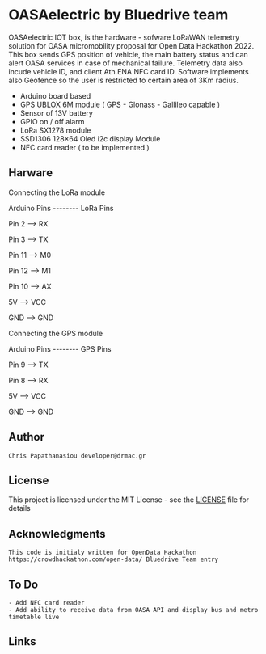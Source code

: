 # OASAelectric by Bluedrive team

OASAelectric IOT box, is the hardware - sofware LoRaWAN telemetry solution for OASA micromobility proposal for Open Data Hackathon 2022. 
This box sends GPS position of vehicle, the main battery status and can alert OASA services in case of mechanical failure. Telemetry data also incude vehicle ID, and client Ath.ENA NFC card ID. Software implements also Geofence so the user is restricted to certain area of 3Km radius.
 
- Arduino board based
- GPS UBLOX 6M module (  GPS - Glonass - Gallileo capable  )
- Sensor of 13V battery
- GPIO on / off alarm 
- LoRa SX1278 module
- SSD1306 128×64 Oled i2c display Module
- NFC card reader ( to be implemented )


## Harware 

Connecting the LoRa module

Arduino Pins -------- LoRa Pins


Pin 2		——>		RX

Pin 3		——>		TX

Pin 11		——>		M0  

Pin 12		——>		M1  

Pin 10		——>		AX   

5V		——>		VCC

GND		——>		GND


Connecting the GPS module


Arduino Pins -------- GPS Pins


Pin 9		——>		TX

Pin 8		——>		RX

5V		——>		VCC

GND		——>		GND


## Author
    Chris Papathanasiou developer@drmac.gr
    
    
## License


This project is licensed under the MIT License - see the [LICENSE](LICENSE) file for details


## Acknowledgments

    This code is initialy written for OpenData Hackathon https://crowdhackathon.com/open-data/ Bluedrive Team entry

## To Do

    - Add NFC card reader
    - Add ability to receive data from OASA API and display bus and metro timetable live

## Links
